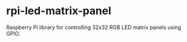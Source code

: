 rpi-led-matrix-panel
====================

Raspberry Pi library for controlling 32x32 RGB LED matrix panels using GPIO.
